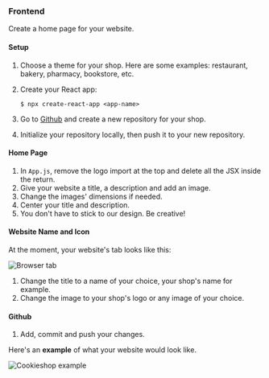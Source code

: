 ### Frontend

Create a home page for your website.

#### Setup

1. Choose a theme for your shop. Here are some examples: restaurant, bakery, pharmacy, bookstore, etc.
2. Create your React app:

    ```shell
    $ npx create-react-app <app-name>
    ```
3. Go to [Github](https://github.com/new) and create a new repository for your shop.
4. Initialize your repository locally, then push it to your new repository. 

#### Home Page

1. In `App.js`, remove the logo import at the top and delete all the JSX inside the return.
2. Give your website a title, a description and add an image.
3. Change the images' dimensions if needed. 
4. Center your title and description.
5. You don't have to stick to our design. Be creative!

#### Website Name and Icon

At the moment, your website's tab looks like this:

![Browser tab](https://i.imgur.com/IWtEgW6.png)

1. Change the title to a name of your choice, your shop's name for example.
2. Change the image to your shop's logo or any image of your choice.

#### Github

1. Add, commit and push your changes.


Here's an **example** of what your website would look like.

![Cookieshop example](https://i.imgur.com/koHR5nm.png)
